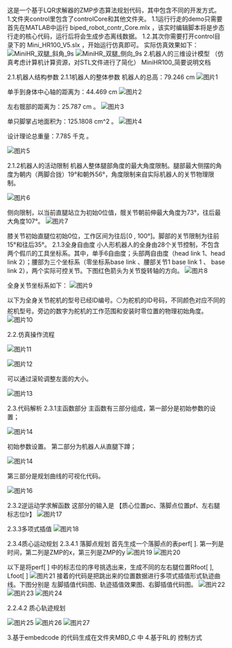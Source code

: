 这是一个基于LQR求解器的ZMP步态算法规划代码，其中包含不同的开发方式。
1.文件夹control里包含了controlCore和其他文件夹。
1.1运行行走的demo只需要首先在MATLAB中运行 biped_robot_contr_Core.mlx ，该实时编辑脚本将是步态行走的核心代码，运行后将会生成步态离线数据。
1.2.其次你需要打开control目录下的 Mini_HR100_V5.slx  ，开始运行仿真即可。
实际仿真效果如下：
![MiniHR_双腿_斜角_9s](https://github.com/user-attachments/assets/f8a1b403-ee97-4179-a979-493c1790b6e0)
![MiniHR_双腿_侧向_9s](https://github.com/user-attachments/assets/05424185-b8b9-4970-9f28-c251377cdc10)
2.机器人的三维设计模型 （仿真考虑计算机计算资源，对STL文件进行了简化）
MiniHR100_简要说明文档

2.1.机器人结构参数
2.1.1机器人的整体参数
机器人的总高：79.246 cm
![图片1](https://github.com/user-attachments/assets/f378ab4d-ee31-4819-ac10-712353cb7163)

单手到身体中心轴的距离为：44.469 cm
![图片2](https://github.com/user-attachments/assets/c4fa27f4-c712-4bc8-b94e-cc28bd08b8d8)

左右髋部的距离为：25.787 cm  。
![图片3](https://github.com/user-attachments/assets/028a1f86-4662-4f5e-bebd-6e3848b659c3)

单只脚掌占地面积为：125.1808 cm^2 。
![图片4](https://github.com/user-attachments/assets/e6d40e5f-f953-4524-ad01-5a35df56f3ad)

设计理论总重量：7.785 千克 。

![图片5](https://github.com/user-attachments/assets/00216bf8-103b-431f-9555-bcf473635b67)

2.1.2机器人的活动限制
机器人整体腿部角度的最大角度限制。腿部最大侧摆的角度为朝内（两脚合拢）19°和朝外56°，角度限制来自实际机器人的关节物理限制。 

![图片6](https://github.com/user-attachments/assets/93d01f00-abb6-488a-b16b-997989cd7db3)

侧向限制，以当前直腿站立为初始0位值，髋关节朝前伸最大角度为73°，往后最大角度107°。
![图片7](https://github.com/user-attachments/assets/d36ba3af-7520-46d3-8db5-09f435bc5b6f)

膝关节初始直腿位初始0位，工作区间为往后[0 , 100°]。脚部的关节限制为往前15°和往后35°。
2.1.3全身自由度
小人形机器人的全身由28个关节控制，不包含两个假爪的工具坐标系。其中，单手6自由度；头部两自由度（head link 1、head link 2）；腰部为三个坐标系（零坐标系base link 、腰部关节1 base link 1 、 base link 2），两个实际可控关节。下图红色箭头为关节旋转轴的方向。
![图片8](https://github.com/user-attachments/assets/3d09ec8e-b712-46de-9e60-8a8f0c31a2d8)

全身关节坐标系如下：
![图片9](https://github.com/user-attachments/assets/3101da30-1e02-4713-b9bc-5464a34dc356)

以下为全身关节舵机的型号已经ID编号。⚪为舵机的ID号码，不同颜色对应不同的舵机型号。旁边的数字为舵机的工作范围和安装时零位置的物理初始角度。
![图片10](https://github.com/user-attachments/assets/338795a5-5f86-43b7-9570-3aab99586a09)






2.2.仿真操作流程

![图片11](https://github.com/user-attachments/assets/022f33be-6d31-417a-a630-4928d08f84b2)

![图片12](https://github.com/user-attachments/assets/1f117163-0b89-4739-9e87-ea6afa126a3f)



可以通过滚轮调整左面的大小。

![图片13](https://github.com/user-attachments/assets/d4578ea3-8d85-40c7-a963-4ea0fdd6a240)


2.3.代码解析
2.3.1主函数部分
主函数有三部分组成，第一部分是初始参数的设置；

![图片14](https://github.com/user-attachments/assets/efcd1716-9f34-4b0f-ab92-eb86acbd9ee4)

初始参数设置。
第二部分为机器人从直腿下蹲；

![图片14](https://github.com/user-attachments/assets/3a074918-fc9e-483c-9a6d-3bce80d75a08)


第三部分是规划曲线的可视化代码。

![图片16](https://github.com/user-attachments/assets/913ba42b-d2de-4b0b-87f6-ca648da25f21)

2.3.2逆运动学求解函数
这部分的输入是 【质心位置pc、落脚点位置pf、左右腿标志位lr】
![图片17](https://github.com/user-attachments/assets/1d579bc3-7096-4293-b61c-db38160ec261)

2.3.3多项式插值
![图片18](https://github.com/user-attachments/assets/f367cdfb-e146-4aff-8da1-743571d0fc56)

2.3.4质心运动规划
2.3.4.1 落脚点规划
首先生成一个落脚点的表perf[ ].
第一列是时间，第二列是ZMP的x，第三列是ZMP的y
![图片19](https://github.com/user-attachments/assets/3735c95e-14f0-4662-9d7a-b7556ace396a)
![图片20](https://github.com/user-attachments/assets/5ddd26ef-0d42-4d96-b9db-3be7654e15de)


以下是将perf[ ] 中的标志位的序号挑选出来，生成不同的左右腿位置Rfoot[ ], Lfoot[ ] 
![图片21](https://github.com/user-attachments/assets/ff7b53dc-f0e4-4a95-b848-c93f7fa69300)
接着的代码是把跳出来的位置数据进行多项式插值形式轨迹曲线。下图分别是 左脚插值代码图、轨迹插值效果图、右脚插值代码图。
![图片22](https://github.com/user-attachments/assets/94b51cf6-a39f-40ae-a8dc-d98f6c6907f6)
![图片23](https://github.com/user-attachments/assets/13f86e52-6bb2-40b8-981a-04c393b412b2)
![图片24](https://github.com/user-attachments/assets/3e21444d-600b-4894-a068-49cabe65d3f2)


2.2.4.2 质心轨迹规划

![图片25](https://github.com/user-attachments/assets/ee92c7ba-62c1-4155-987e-ec3741962b33)
![图片26](https://github.com/user-attachments/assets/5a598688-3428-4fd9-b3c0-0cdb0c5256c9)
![图片27](https://github.com/user-attachments/assets/706e6c5b-2272-4096-acc4-8ae6cfeeced6)

3.基于embedcode 的代码生成在文件夹MBD_C 中
4.基于RL的 控制方式
